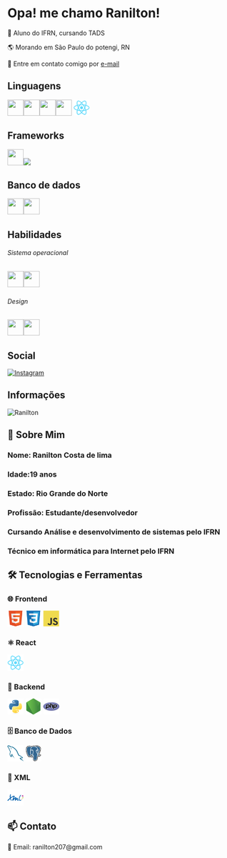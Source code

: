 # Opa! me chamo Ranilton! 

:beginner: Aluno do IFRN, cursando TADS

:earth_americas: Morando em São Paulo do potengi, RN

:e-mail: Entre em contato comigo por [e-mail](mailto:ranilton0706@gmail.com)

## Linguagens

<img src="https://cdn.jsdelivr.net/gh/devicons/devicon@latest/icons/html5/html5-original.svg" width=36 height=36 /><img src="https://cdn.jsdelivr.net/gh/devicons/devicon@latest/icons/css3/css3-original.svg" width=36 height=36 /><img src="https://cdn.jsdelivr.net/gh/devicons/devicon@latest/icons/python/python-original.svg" width=36 height=36 /><img src="https://cdn.jsdelivr.net/gh/devicons/devicon@latest/icons/javascript/javascript-original.svg" width=36 height=36 /> <img src="https://raw.githubusercontent.com/devicons/devicon/master/icons/react/react-original.svg" widht= "36" height= "36" alt="React"/>

## Frameworks

<img src="https://cdn.jsdelivr.net/gh/devicons/devicon@latest/icons/bootstrap/bootstrap-original.svg" width=36 height=36 /><img src="https://cdn.jsdelivr.net/gh/devicons/devicon@latest/icons/django/django-original.svg" widht=36 height=36 />

## Banco de dados

<img src="https://cdn.jsdelivr.net/gh/devicons/devicon@latest/icons/mysql/mysql-original.svg" width=36 height=36 /><img src="https://cdn.jsdelivr.net/gh/devicons/devicon@latest/icons/postgresql/postgresql-original.svg" width=36 height=36 />

## Habilidades

###### Sistema operacional
<img src="https://cdn.jsdelivr.net/gh/devicons/devicon@latest/icons/debian/debian-original.svg" width=36 height=36 /><img src="https://cdn.jsdelivr.net/gh/devicons/devicon@latest/icons/windows8/windows8-original.svg" width=36 height=36 />

###### Design
<img src="https://cdn.jsdelivr.net/gh/devicons/devicon@latest/icons/canva/canva-original.svg" width=36 height=36 /><img src="https://cdn.jsdelivr.net/gh/devicons/devicon@latest/icons/figma/figma-original.svg" width=36 height=36 />


## Social

<a href="http://www.instagram.com/ranilton_c" target="_blank">
  <img src="https://raw.githubusercontent.com/danielcranney/readme-generator/main/public/icons/socials/instagram.svg" width="36" height="36" alt="Instagram">
</a> 

## Informações
<p> 
  <img src="https://komarev.com/ghpvc/?username=ranixx1&label=Profile%20views&color=0e75b6&style=flat" alt="Ranilton" />
</p>



<html lang="pt-br">
<head>
    <meta charset="UTF-8">
    <meta name="viewport" content="width=device-width, initial-scale=1.0">
<body>
    <h2>🚀 Sobre Mim</h2>
    <h3> Nome: Ranilton Costa de lima
    </h3><h3>Idade:19 anos
    </h3><h3>Estado: Rio Grande do Norte
    </h3><h3>Profissão: Estudante/desenvolvedor
    <h3>Cursando Análise e desenvolvimento de sistemas pelo IFRN
    <h3> Técnico em informática para Internet pelo IFRN<h3>
    <h2>🛠️ Tecnologias e Ferramentas</h2>
    <h3>🌐 Frontend</h3>
    <div class="icons">
        <img src="https://raw.githubusercontent.com/devicons/devicon/master/icons/html5/html5-original.svg"widht= "36" height = "36" alt="HTML5">
        <img src="https://raw.githubusercontent.com/devicons/devicon/master/icons/css3/css3-original.svg" widht= "36" height= "36" alt="CSS3">
        <img src="https://raw.githubusercontent.com/devicons/devicon/master/icons/javascript/javascript-original.svg" widht= "36" height= "36" alt="JavaScript">
    </div>
    <h3>⚛️ React</h3>
    <div class="icons">
        <img src="https://raw.githubusercontent.com/devicons/devicon/master/icons/react/react-original.svg" widht= "36" height= "36" alt="React">
    </div>
    <h3>🐍 Backend</h3>
    <div class="icons">
        <img src="https://raw.githubusercontent.com/devicons/devicon/master/icons/python/python-original.svg" widht= "36" height= "36" alt="Python">
        <img src="https://raw.githubusercontent.com/devicons/devicon/master/icons/nodejs/nodejs-original.svg" widht= "36" height= "36" alt="Node.js">
        <img src="https://raw.githubusercontent.com/devicons/devicon/master/icons/php/php-original.svg" widht= "36" height= "36" alt="PHP">
    </div>
    <h3>🗄️ Banco de Dados</h3>
    <div class="icons">
        <img src="https://raw.githubusercontent.com/devicons/devicon/master/icons/mysql/mysql-original.svg" widht= "36" height= "36" alt="MySQL">
        <img src="https://raw.githubusercontent.com/devicons/devicon/master/icons/postgresql/postgresql-original.svg" widht= "36" height= "36" alt="PostgreSQL">
    </div>
    <h3>📌 XML</h3>
    <div class="icons">
        <img src="https://raw.githubusercontent.com/devicons/devicon/master/icons/xml/xml-original.svg" alt="XML" widht= "36" height= "36">
    </div>
    <h2>📫 Contato</h2>
    <p>📧 Email: ranilton207@gmail.com</p>
</body>
</html>
